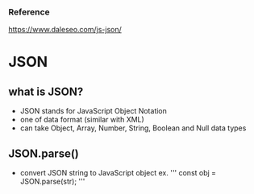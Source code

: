 ### Reference
https://www.daleseo.com/js-json/ <br />

# JSON

## what is JSON?
* JSON stands for JavaScript Object Notation
* one of data format (similar with XML)
* can take Object, Array, Number, String, Boolean and Null data types

## JSON.parse()
* convert JSON string to JavaScript object
ex. 
'''
const obj = JSON.parse(str);
'''
